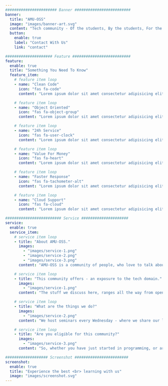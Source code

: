 ```yaml
---
####################### Banner #########################
banner:
  title: "AMU-OSS"
  image: "images/banner-art.svg"
  content: "Tech community - Of the students, By the students, For the students"
  button:
    enable: true
    label: "Contact With Us"
    link: "contact"

##################### Feature ##########################
feature:
  enable: true
  title: "Something You Need To Know"
  feature_item:
    # feature item loop
    - name: "Clean Code"
      icon: "fas fa-code"
      content: "Lorem ipsum dolor sit amet consectetur adipisicing elit quam nihil"

    # feature item loop
    - name: "Object Oriented"
      icon: "fas fa-object-group"
      content: "Lorem ipsum dolor sit amet consectetur adipisicing elit quam nihil"

    # feature item loop
    - name: "24h Service"
      icon: "fas fa-user-clock"
      content: "Lorem ipsum dolor sit amet consectetur adipisicing elit quam nihil"

    # feature item loop
    - name: "Value For Money"
      icon: "fas fa-heart"
      content: "Lorem ipsum dolor sit amet consectetur adipisicing elit quam nihil"

    # feature item loop
    - name: "Faster Response"
      icon: "fas fa-tachometer-alt"
      content: "Lorem ipsum dolor sit amet consectetur adipisicing elit quam nihil"

    # feature item loop
    - name: "Cloud Support"
      icon: "fas fa-cloud"
      content: "Lorem ipsum dolor sit amet consectetur adipisicing elit quam nihil"

######################### Service #####################
service:
  enable: true
  service_item:
    # service item loop
    - title: "About AMU-OSS."
      images:
        - "images/service-1.png"
        - "images/service-2.png"
        - "images/service-3.png"
      content: "AMU-OSS is a community of people, who love to talk about all kinds of software development and tech stuff. Besides being an ever-active place to interact with other developers, there’s more to it. One way to evolve, is to keep learning on our own."

    # service item loop
    - title: "This community offers - an exposure to the tech domain."
      images:
        - "images/service-1.png"
      content: "The stuff we discuss here, ranges all the way from open-source development to general programming practices. Be it machine learning, competitive programming, or getting industrial experiences, we have something for you. Being a student, nothing possibly proves more worthy than the profound insights and experiences that our seniors and alumni have to offer."

    # service item loop
    - title: "What are the things we do?"
      images:
        - "images/service-2.png"
      content: "We host seminars every Wednesday - where we share our leaning journey, or a cool project we’ve been working on. Also, there’s an online chat-based training session every Sunday, where we plan to teach everything from Python to communication guidelines. We discuss here, ranges all the way from open-source development to general programming practices."

    # service item loop
    - title: "Are you eligible for this community?"
      images:
        - "images/service-3.png"
      content: "So, whether you have just started in programming, or are a code-veteran, we are happy to meet you! The only requirement is curiosity (and a laptop, with Linux installed), and the only investment is your time."

################### Screenshot ########################
screenshot:
  enable: true
  title: "Experience the best <br> learning with us"
  image: "images/screenshot.svg"
---
```

